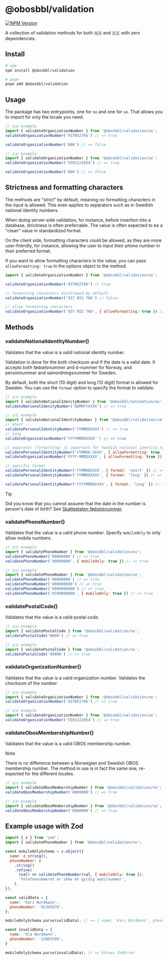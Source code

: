 # @obosbbl/validation

[![NPM Version](https://img.shields.io/npm/v/%40obosbbl%2Fvalidation)](https://www.npmjs.com/package/@obosbbl/validation)


A collection of validation methods for both 🇳🇴 and 🇸🇪 with zero dependencies.

## Install

```sh
# npm
npm install @obosbbl/validation

# pnpm
pnpm add @obosbbl/validation
```

## Usage

The package has two entrypoints, one for `no` and one for `se`. That allows you to import for only the locale you need.


```js
// 🇳🇴 example
import { validateOrganizationNumber } from '@obosbbl/validation/no';
validateOrganizationNumber('937052766') // => true

validateOrganizationNumber('000') // => false

// 🇸🇪 example
import { validateOrganizationNumber } from '@obosbbl/validation/se';
validateOrganizationNumber('5592221054') // => true

validateOrganizationNumber('000') // => false
```

## Strictness and formatting characters

The methods are "strict" by default, meaning no formatting characters in the input is allowed. This even applies to separators such as in Swedish national identity numbers.

When doing server-side validation, for instance, before insertion into a database, strictness is often preferrable. The value is often expected to be a "clean" value in standardized format.

On the client side, formatting characters could be allowed, as they are more user-friendly, for instance, allowing the user to input their phone number in their preferred format.

If you want to allow formatting characters in the value, you can pass `allowFormatting: true` in the options object to the method.


```js
import { validateOrganizationNumber } from '@obosbbl/validation/no';

validateOrganizationNumber('937052766') // true

// formatting characters disallowed by default
validateOrganizationNumber('937 052 766') // false;

// allow formatting characters
validateOrganizationNumber('937 052 766', { allowFormatting: true }) // true;
```

## Methods

### validateNationalIdentityNumber()

Validates that the value is a valid national identity number.

Validation is done for the both checksum and if the date is a valid date.
It accepts both fødselsnummer and d-nummer for Norway, and personnummer and samordningsnummer for Sweden.

By default, both the short (10 digit) and long (12 digit) format is allowed for Sweden. You can use the `format` option to specify the format to validate.

```js
// 🇳🇴 example
import { validateNationalIdenityNumber } from '@obosbbl/validation/no';
validateNationalIdenityNumber('DDMMYYXXXX') // => true

// 🇸🇪 example
import { validateNationalIdentityNumber } from "@obosbbl/validation/se";
// short
validatePersonalIdentityNumber('YYMMDDXXXX') // => true
// long
validateOrganizationNumber('YYYYMMDDXXXX'') // => true

// separator (formatting) is important for Swedish national identity numbers
validatePersonalIdentityNumber('YYMMDD-XXXX', { allowFormatting: true }) // => true
validateOrganizationNumber('YYYY-MMDDXXXX', { allowFormatting: true })) // => true

// specific format
validatePersonalIdentityNumber('YYMMDDXXXX', { format: 'short' }) // => true
validatePersonalIdentityNumber('YYMMDDXXXX', { format: 'long' }) // => false

validatePersonalIdentityNumber('YYYYMMDDXXXX', { format: 'long' }) // => true
```

> [!TIP]
> Did you know that you cannot assume that the date in the number is person's date of birth? See [Skatteetaten fødselsnummer](https://www.skatteetaten.no/person/folkeregister/identitetsnummer/fodselsnummer/).

### validatePhoneNumber()

Validates that the value is a valid phone number. Specify `mobileOnly` to only allow mobile numbers.

```js
// 🇳🇴 example
import { validatePhoneNumber } from '@obosbbl/validation/no';
validatePhoneNumber('00000000') // => true
validatePhoneNumber('90000000', { mobileOnly: true }) // => true

// 🇸🇪 example
import { validatePhoneNumber } from '@obosbbl/validation/se';
validatePhoneNumber('00000000') // => true
validatePhoneNumber('000000000') // => true
validatePhoneNumber('0000000000') // => true
validatePhoneNumber('0700000000', { mobileOnly: true }) // => true
```

### validatePostalCode()

Validates that the value is a valid postal code.

```js
// 🇳🇴 example
import { validatePostalCode } from '@obosbbl/validation/no';
validatePostalCode('0000') // => true

// 🇸🇪 example
import { validatePostalCode } from '@obosbbl/validation/se';
validatePostalCode('00000') // => true
```

### validateOrganizationNumber()

Validates that the value is a valid organization number. Validates the checksum of the number.

```js
// 🇳🇴 example
import { validateOrganizationNumber } from '@obosbbl/validation/no';
validateOrganizationNumber('937052766') // => true

// 🇸🇪 example
import { validateOrganizationNumber } from '@obosbbl/validation/se';
validateOrganizationNumber('5592221054') // => true
```

### validateObosMembershipNumber()

Validates that the value is a valid OBOS membership number.

> [!NOTE]
> There is no difference between a Norwegian and Swedish OBOS membership number. The method in use is in fact the same one, re-exported for the different locales.

```js
// 🇳🇴 example
import { validateObosMembershipNumber } from '@obosbbl/validation/no';
validateObosMembershipNumber('0000000') // => true

// 🇸🇪 example
import { validateObosMembershipNumber } from '@obosbbl/validation/se';
validateObosMembershipNumber('0000000') // => true
```


## Example usage with Zod

```js
import { z } from 'zod';
import { validatePhoneNumber } from '@obosbbl/validation/no';

const mobileOnlySchema = z.object({
  name: z.string(),
  phoneNumber: z
    .string()
    .refine(
      (val) => validatePhoneNumber(val, { mobileOnly: true }),
      'Telefonnummeret er ikke et gyldig mobilnummer',
    ),
});

const validData = {
  name: 'Kari Nordmann',
  phoneNumber: '92345678',
};

mobileOnlySchema.parse(validData); // => { name: 'Kari Nordmann', phoneNumber: '92345678' }

const invalidData = {
  name: 'Ola Nordmann',
  phoneNumber: '22865500',
}

mobileOnlySchema.parse(invalidData); // => throws ZodError
```
